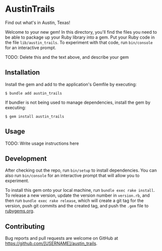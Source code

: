 # AustinTrails

Find out what's in Austin, Texas!

Welcome to your new gem! In this directory, you'll find the files you need to be able to package up your Ruby library into a gem. Put your Ruby code in the file `lib/austin_trails`. To experiment with that code, run `bin/console` for an interactive prompt.

TODO: Delete this and the text above, and describe your gem

## Installation

Install the gem and add to the application's Gemfile by executing:

    $ bundle add austin_trails

If bundler is not being used to manage dependencies, install the gem by executing:

    $ gem install austin_trails

## Usage

TODO: Write usage instructions here

## Development

After checking out the repo, run `bin/setup` to install dependencies. You can also run `bin/console` for an interactive prompt that will allow you to experiment.

To install this gem onto your local machine, run `bundle exec rake install`. To release a new version, update the version number in `version.rb`, and then run `bundle exec rake release`, which will create a git tag for the version, push git commits and the created tag, and push the `.gem` file to [rubygems.org](https://rubygems.org).

## Contributing

Bug reports and pull requests are welcome on GitHub at https://github.com/[USERNAME]/austin_trails.
